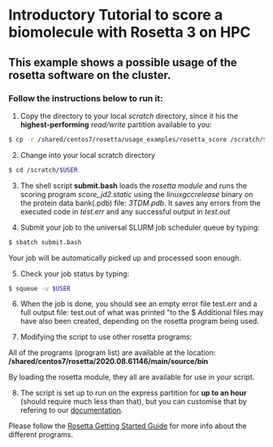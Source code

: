 # Introductory Tutorial to score a biomolecule with Rosetta 3 on HPC

## This example shows a possible usage of the rosetta software on the cluster.

### Follow the instructions below to run it:
1. Copy the directory to your local _scratch_ directory, since it his the **highest-performing** _read/write_ partition available to you:
```bash
$ cp -r /shared/centos7/rosetta/usage_examples/rosetta_score /scratch/$USER
```
2. Change into your local scratch directory
```bash
$ cd /scratch/$USER
```
3. The shell script **submit.bash** loads the _rosetta module_ and runs the scoring program _score_jd2.static_ using the _linuxgccrelease_ binary on the protein data bank(.pdb) file: _3TDM.pdb_. It saves any errors from the executed code in _test.err_ and any successful output in _test.out_

4. Submit your job to the universal SLURM job scheduler queue by typing: 
```bash
$ sbatch submit.bash
```
Your job will be automatically picked up and processed soon enough.

5. Check your job status by typing: 
```bash
$ squeue -u $USER
```

6. When the job is done, you should see an empty error file test.err and a full output file: test.out of what was printed "to the $
Additional files may have also been created, depending on the rosetta program being used.

7. Modifying the script to use other rosetta programs:

All of the programs (program list) are available at the location: **/shared/centos7/rosetta/2020.08.61146/main/source/bin**

By loading the rosetta module, they all are available for use in your script.

8. The script is set up to run on the express partition for **up to an hour** (should require much less than that), but you can customise that by refering to our [documentation](https://rc-docs.northeastern.edu/en/latest/using-discovery/slurmexamples.html#sbatch-examples).

Please follow the [Rosetta Getting Started Guide](https://www.rosettacommons.org/docs/latest/getting_started/Getting-Started) for more info about the different programs.
